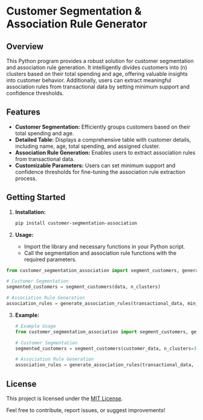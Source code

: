 # Customer Segmentation & Association Rule Generator

## Overview

This Python program provides a robust solution for customer segmentation and association rule generation. It intelligently divides customers into (n) clusters based on their total spending and age, offering valuable insights into customer behavior. Additionally, users can extract meaningful association rules from transactional data by setting minimum support and confidence thresholds.

## Features

- **Customer Segmentation:** Efficiently groups customers based on their total spending and age.
- **Detailed Table:** Displays a comprehensive table with customer details, including name, age, total spending, and assigned cluster.
- **Association Rule Generation:** Enables users to extract association rules from transactional data.
- **Customizable Parameters:** Users can set minimum support and confidence thresholds for fine-tuning the association rule extraction process.

## Getting Started

1. **Installation:**
   ```bash
   pip install customer-segmentation-association
   ```

2. **Usage:**
   - Import the library and necessary functions in your Python script.
   - Call the segmentation and association rule functions with the required parameters.

```python
from customer_segmentation_association import segment_customers, generate_association_rules

# Customer Segmentation
segmented_customers = segment_customers(data, n_clusters)

# Association Rule Generation
association_rules = generate_association_rules(transactional_data, min_support, min_confidence)
```

3. **Example:**
   ```python
   # Example Usage
   from customer_segmentation_association import segment_customers, generate_association_rules

   # Customer Segmentation
   segmented_customers = segment_customers(customer_data, n_clusters=3)

   # Association Rule Generation
   association_rules = generate_association_rules(transactional_data, min_support=0.2, min_confidence=0.5)
   ```

## License

This project is licensed under the [MIT License](LICENSE).

Feel free to contribute, report issues, or suggest improvements!
